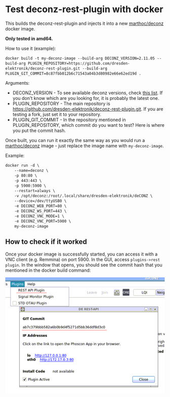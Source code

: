 # Test deconz-rest-plugin with docker

This builds the deconz-rest-plugin and injects it into a new [marthoc/deconz](https://github.com/marthoc/docker-deconz) docker image.

**Only tested in amd64.**

How to use it (example):

```
docker build -t my-deconz-image --build-arg DECONZ_VERSION=2.11.05 --build-arg PLUGIN_REPOSITORY=https://github.com/dresden-elektronik/deconz-rest-plugin.git --build-arg PLUGIN_GIT_COMMIT=8c87fbb012b6c71543a04b3d80982e66e62ed19d .
```

Arguments:
* DECONZ_VERSION - To see available deconz versions, check [this list](http://deconz.dresden-elektronik.de/ubuntu/beta/). If you don't know which are you looking for, it is probably the latest one.
* PLUGIN_REPOSITORY - The main repository is https://github.com/dresden-elektronik/deconz-rest-plugin.git. If you are testing a fork, just set it to your repository.
* PLUGIN_GIT_COMMIT - In the repository mentioned in PLUGIN_REPOSITORY, which commit do you want to test? Here is where you put the commit hash.

Once built, you can run it exactly the same way as you would run a [marthoc/deconz](https://github.com/marthoc/docker-deconz) image - just replace the image name with `my-deconz-image`.

Example:

```
docker run -d \
    --name=deconz \
    -p 80:80 \
    -p 443:443 \
    -p 5900:5900 \
    --restart=always \
    -v /opt/deconz:/root/.local/share/dresden-elektronik/deCONZ \
    --device=/dev/ttyUSB0 \
    -e DECONZ_WEB_PORT=80 \
    -e DECONZ_WS_PORT=443 \
    -e DECONZ_VNC_MODE=1 \
    -e DECONZ_VNC_PORT=5900 \
    my-deconz-image
```

## How to check if it worked

Once your docker image is successfully started, you can access it with a VNC client (e.g. Remmina) on port 5900. In the GUI, access `plugins->rest plugin`. In the window that opens, you should see the commit hash that you mentioned in the docker build command:

![screenshot](./check-rest-plugin.png)
